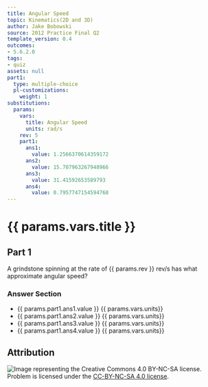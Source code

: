 ```yaml
---
title: Angular Speed
topic: Kinematics(2D and 3D)
author: Jake Bobowski
source: 2012 Practice Final Q2
template_version: 0.4
outcomes:
- 5.6.2.0
tags:
- quiz
assets: null
part1:
  type: multiple-choice
  pl-customizations:
    weight: 1
substitutions:
  params:
    vars:
      title: Angular Speed
      units: rad/s
    rev: 5
    part1:
      ans1:
        value: 1.2566370614359172
      ans2:
        value: 15.707963267948966
      ans3:
        value: 31.41592653589793
      ans4:
        value: 0.7957747154594768
---
```

# {{ params.vars.title }}
## Part 1

A grindstone spinning at the rate of {{ params.rev }} rev/s has what approximate angular speed?

### Answer Section

- {{ params.part1.ans1.value }} {{ params.vars.units}}
- {{ params.part1.ans2.value }} {{ params.vars.units}}
- {{ params.part1.ans3.value }} {{ params.vars.units}}
- {{ params.part1.ans4.value }} {{ params.vars.units}}

## Attribution

![Image representing the Creative Commons 4.0 BY-NC-SA license.](https://mirrors.creativecommons.org/presskit/buttons/88x31/png/by-nc-sa.png) Problem is licensed under the [CC-BY-NC-SA 4.0 license](https://creativecommons.org/licenses/by-nc-sa/4.0/).